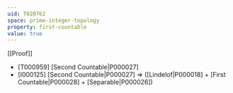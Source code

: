 ```yaml
---
uid: T020762
space: prime-integer-topology
property: first-countable
value: true
---
```

[[Proof]]

* [T000959] [Second Countable|P000027]
* [I000125] [Second Countable|P000027] => ([Lindelof|P000018] + [First Countable|P000028] + [Separable|P000026])

